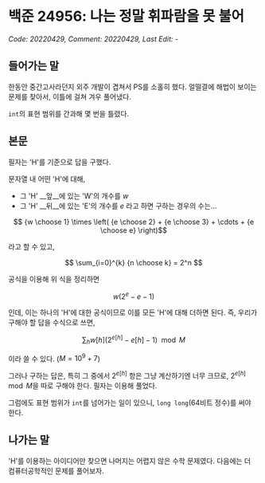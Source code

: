 # 백준 24956: 나는 정말 휘파람을 못 불어
_Code: 20220429, Comment: 20220429, Last Edit: -_

## 들어가는 말

 한동안 중간고사라던지 외주 개발이 겹쳐서 PS를 소홀히 했다. 얼떨결에 해법이 보이는 문제를 찾아서, 이틀에 걸쳐 겨우 풀어냈다.

 `int`의 표현 범위를 간과해 몇 번을 틀렸다.

## 본문
필자는 'H'를 기준으로 답을 구했다.

문자열 내 어떤 'H'에 대해,
* 그 'H' __앞__에 있는 'W'의 개수를 $w$
* 그 'H' __뒤__에 있는 'E'의 개수를 $e$
라고 하면 구하는 경우의 수는...

$$  {w \choose 1} \times \left( {e \choose 2} + {e \choose 3} + \cdots + {e \choose e} \right)$$

라고 할 수 있고,

$$ \sum_{i=0}^{k} {n \choose k} = 2^n $$

공식을 이용해 위 식을 정리하면

$$ w\left( 2^e-e-1 \right) $$

인데, 이는 하나의 'H'에 대한 공식이므로 이를 모든 'H'에 대해 더하면 된다. 즉, 우리가 구해야 할 답을 수식으로 쓰면,

$$ \sum_{h} w[h] \left( 2^{e[h]} - e[h] - 1 \right) \mod M$$

이라 쓸 수 있다. ($M = 10^9 + 7$)

그러나 구하는 답은, 특히 그 중에서 $2^{e[h]}$ 항은 그냥 계산하기엔 너무 크므로, $2^{e[h]} \mod M$을 따로 구해야 한다. 필자는 이용해 풀었다.

그럼에도 표현 범위가 `int`를 넘어가는 일이 있으니, `long long`(64비트 정수)를 써야 한다.

## 나가는 말
'H'를 이용하는 아이디어만 찾으면 나머지는 어렵지 않은 수학 문제였다. 다음에는 더 컴퓨터공학적인 문제를 풀어보자.